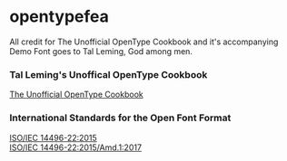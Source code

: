 # opentypefea

All credit for The Unofficial OpenType Cookbook and it's accompanying Demo Font goes to Tal Leming, God among men.

### Tal Leming's Unoffical OpenType Cookbook  
[The Unofficial OpenType Cookbook](http://opentypecookbook.com/)

### International Standards for the Open Font Format  
[ISO/IEC 14496-22:2015](http://standards.iso.org/ittf/PubliclyAvailableStandards/c066391_ISO_IEC_14496-22_2015.zip)  
[ISO/IEC 14496-22:2015/Amd.1:2017](http://standards.iso.org/ittf/PubliclyAvailableStandards/c069450_ISO_IEC_14496-22_2015_Amd_1_2017.zip)
